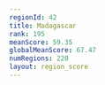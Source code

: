 ```yaml
---
regionId: 42
title: Madagascar
rank: 195
meanScore: 59.35
globalMeanScore: 67.47
numRegions: 220
layout: region_score
---
```

